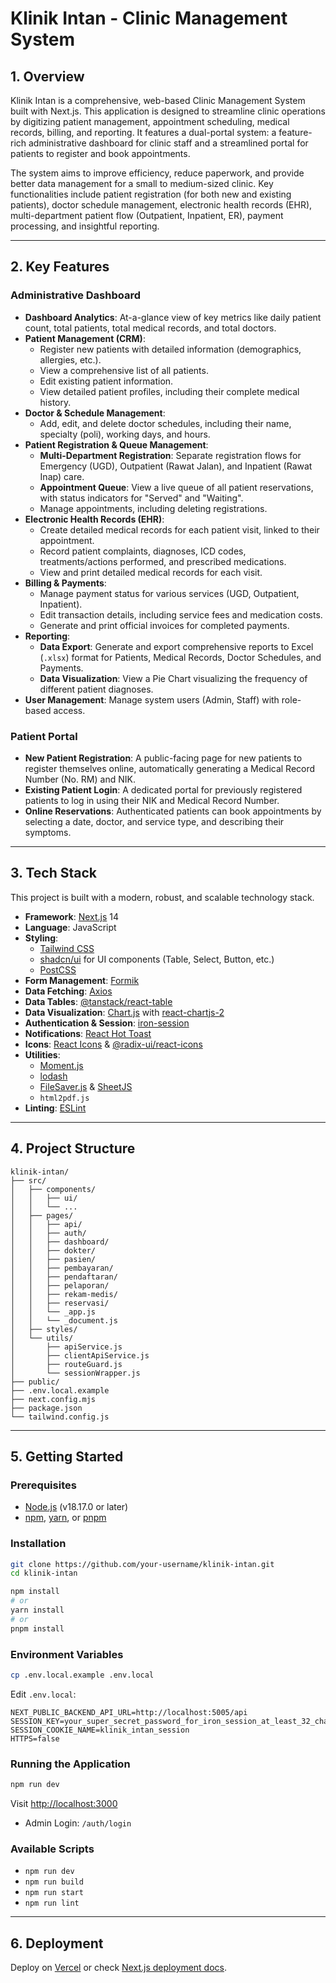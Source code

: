 # Klinik Intan - Clinic Management System

## 1. Overview

Klinik Intan is a comprehensive, web-based Clinic Management System built with Next.js. This application is designed to streamline clinic operations by digitizing patient management, appointment scheduling, medical records, billing, and reporting. It features a dual-portal system: a feature-rich administrative dashboard for clinic staff and a streamlined portal for patients to register and book appointments.

The system aims to improve efficiency, reduce paperwork, and provide better data management for a small to medium-sized clinic. Key functionalities include patient registration (for both new and existing patients), doctor schedule management, electronic health records (EHR), multi-department patient flow (Outpatient, Inpatient, ER), payment processing, and insightful reporting.

---

## 2. Key Features

### Administrative Dashboard
- **Dashboard Analytics**: At-a-glance view of key metrics like daily patient count, total patients, total medical records, and total doctors.
- **Patient Management (CRM)**:
    - Register new patients with detailed information (demographics, allergies, etc.).
    - View a comprehensive list of all patients.
    - Edit existing patient information.
    - View detailed patient profiles, including their complete medical history.
- **Doctor & Schedule Management**:
    - Add, edit, and delete doctor schedules, including their name, specialty (poli), working days, and hours.
- **Patient Registration & Queue Management**:
    - **Multi-Department Registration**: Separate registration flows for Emergency (UGD), Outpatient (Rawat Jalan), and Inpatient (Rawat Inap) care.
    - **Appointment Queue**: View a live queue of all patient reservations, with status indicators for "Served" and "Waiting".
    - Manage appointments, including deleting registrations.
- **Electronic Health Records (EHR)**:
    - Create detailed medical records for each patient visit, linked to their appointment.
    - Record patient complaints, diagnoses, ICD codes, treatments/actions performed, and prescribed medications.
    - View and print detailed medical records for each visit.
- **Billing & Payments**:
    - Manage payment status for various services (UGD, Outpatient, Inpatient).
    - Edit transaction details, including service fees and medication costs.
    - Generate and print official invoices for completed payments.
- **Reporting**:
    - **Data Export**: Generate and export comprehensive reports to Excel (`.xlsx`) format for Patients, Medical Records, Doctor Schedules, and Payments.
    - **Data Visualization**: View a Pie Chart visualizing the frequency of different patient diagnoses.
- **User Management**: Manage system users (Admin, Staff) with role-based access.

### Patient Portal
- **New Patient Registration**: A public-facing page for new patients to register themselves online, automatically generating a Medical Record Number (No. RM) and NIK.
- **Existing Patient Login**: A dedicated portal for previously registered patients to log in using their NIK and Medical Record Number.
- **Online Reservations**: Authenticated patients can book appointments by selecting a date, doctor, and service type, and describing their symptoms.

---

## 3. Tech Stack

This project is built with a modern, robust, and scalable technology stack.

- **Framework**: [Next.js](https://nextjs.org/) 14
- **Language**: JavaScript
- **Styling**:
    - [Tailwind CSS](https://tailwindcss.com/)
    - [shadcn/ui](https://ui.shadcn.com/) for UI components (Table, Select, Button, etc.)
    - [PostCSS](https://postcss.org/)
- **Form Management**: [Formik](https://formik.org/)
- **Data Fetching**: [Axios](https://axios-http.com/)
- **Data Tables**: [@tanstack/react-table](https://tanstack.com/table/v8)
- **Data Visualization**: [Chart.js](https://www.chartjs.org/) with [react-chartjs-2](https://react-chartjs-2.js.org/)
- **Authentication & Session**: [iron-session](https://github.com/vvo/iron-session)
- **Notifications**: [React Hot Toast](https://react-hot-toast.com/)
- **Icons**: [React Icons](https://react-icons.github.io/react-icons/) & [@radix-ui/react-icons](https://www.radix-ui.com/icons)
- **Utilities**:
    - [Moment.js](https://momentjs.com/)
    - [lodash](https://lodash.com/)
    - [FileSaver.js](https://github.com/eligrey/FileSaver.js/) & [SheetJS](https://sheetjs.com/)
    - `html2pdf.js`
- **Linting**: [ESLint](https://eslint.org/)

---

## 4. Project Structure

```
klinik-intan/
├── src/
│   ├── components/
│   │   ├── ui/
│   │   └── ...
│   ├── pages/
│   │   ├── api/
│   │   ├── auth/
│   │   ├── dashboard/
│   │   ├── dokter/
│   │   ├── pasien/
│   │   ├── pembayaran/
│   │   ├── pendaftaran/
│   │   ├── pelaporan/
│   │   ├── rekam-medis/
│   │   ├── reservasi/
│   │   └── _app.js
│   │   └── _document.js
│   ├── styles/
│   └── utils/
│       ├── apiService.js
│       ├── clientApiService.js
│       ├── routeGuard.js
│       └── sessionWrapper.js
├── public/
├── .env.local.example
├── next.config.mjs
├── package.json
└── tailwind.config.js
```

---

## 5. Getting Started

### Prerequisites

- [Node.js](https://nodejs.org/) (v18.17.0 or later)
- [npm](https://www.npmjs.com/), [yarn](https://yarnpkg.com/), or [pnpm](https://pnpm.io/)

### Installation

```bash
git clone https://github.com/your-username/klinik-intan.git
cd klinik-intan

npm install
# or
yarn install
# or
pnpm install
```

### Environment Variables

```bash
cp .env.local.example .env.local
```

Edit `.env.local`:

```env
NEXT_PUBLIC_BACKEND_API_URL=http://localhost:5005/api
SESSION_KEY=your_super_secret_password_for_iron_session_at_least_32_characters
SESSION_COOKIE_NAME=klinik_intan_session
HTTPS=false
```

### Running the Application

```bash
npm run dev
```

Visit [http://localhost:3000](http://localhost:3000)

- Admin Login: `/auth/login`

### Available Scripts

- `npm run dev`
- `npm run build`
- `npm run start`
- `npm run lint`

---

## 6. Deployment

Deploy on [Vercel](https://vercel.com/new) or check [Next.js deployment docs](https://nextjs.org/docs/deployment).
